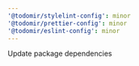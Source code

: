 ```yaml
---
'@todomir/stylelint-config': minor
'@todomir/prettier-config': minor
'@todomir/eslint-config': minor
---
```


Update package dependencies
